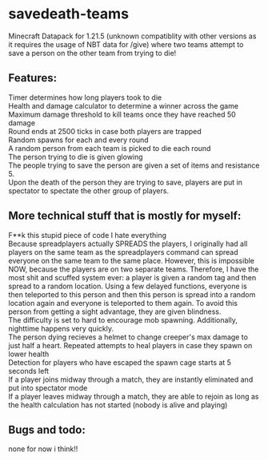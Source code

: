 # savedeath-teams
Minecraft Datapack for 1.21.5 (unknown compatiblity with other versions as it requires the usage of NBT data for /give) where two teams attempt to save a person on the other team from trying to die!

## Features:
Timer determines how long players took to die<br/>
Health and damage calculator to determine a winner across the game<br/>
Maximum damage threshold to kill teams once they have reached 50 damage<br/>
Round ends at 2500 ticks in case both players are trapped<br>
Random spawns for each and every round<br/>
A random person from each team is picked to die each round <br>
The person trying to die is given glowing <br>
The people trying to save the person are given a set of items and resistance 5. <br>
Upon the death of the person they are trying to save, players are put in spectator to spectate the other group of players.

## More technical stuff that is mostly for myself:
F**k this stupid piece of code I hate everything <br>
Because spreadplayers actually SPREADS the players, I originally had all players on the same team as the spreadplayers command can spread everyone on the same team to the same place. However, this is impossible NOW, because the players are on two separate teams. Therefore, I have the most shit and scuffed system ever: a player is given a random tag and then spread to a random location. Using a few delayed functions, everyone is then teleported to this person and then this person is spread into a random location again and everyone is teleported to them again. To avoid this person from getting a sight advantage, they are given blindness. <br>
The difficulty is set to hard to encourage mob spawning. Additionally, nighttime happens very quickly. <br>
The person dying recieves a helmet to change creeper's max damage to just half a heart.
Repeated attempts to heal players in case they spawn on lower health<br/>
Detection for players who have escaped the spawn cage starts at 5 seconds left<br/>
If a player joins midway through a match, they are instantly eliminated and put into spectator mode<br/>
If a player leaves midway through a match, they are able to rejoin as long as the health calculation has not started (nobody is alive and playing)

## Bugs and todo:
none for now i think!!
